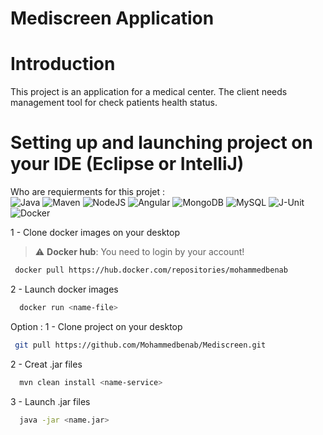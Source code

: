 # Mediscreen Application

# Introduction
This project is an application for a medical center. The client needs management tool for check patients health status.

# Setting up and launching project on your IDE (Eclipse or IntelliJ)
Who are requierments for this projet : <br/>
  ![Java](https://img.shields.io/badge/Java-1.8.x-red)
  ![Maven](https://img.shields.io/badge/Maven-6.0.x-green)
  ![NodeJS](https://img.shields.io/badge/NodeJS-18.3.0-green)
  ![Angular](https://img.shields.io/badge/Angular-15.1.2-red)
  ![MongoDB](https://img.shields.io/badge/MongoDB-6.0.x-green)
  ![MySQL](https://img.shields.io/badge/MySQL-6.0.x-blue)
  ![J-Unit](https://img.shields.io/badge/JUnit-5.0-orange)
  ![Docker](https://img.shields.io/badge/Docker-20.10.24-cyan)
  </br>

1 - Clone docker images on your desktop
> :warning: **Docker hub**: You need to login by your account!
 ```bash
  docker pull https://hub.docker.com/repositories/mohammedbenab
 ```
2 - Launch docker images
 ```bash
   docker run <name-file>
  ```
  
Option : 
1 - Clone project on your desktop
 ```bash
  git pull https://github.com/Mohammedbenab/Mediscreen.git
 ```
2 - Creat .jar files
 ```bash
   mvn clean install <name-service>
  ```
3 - Launch .jar files
 ```bash
   java -jar <name.jar> 
  ```
 
  
